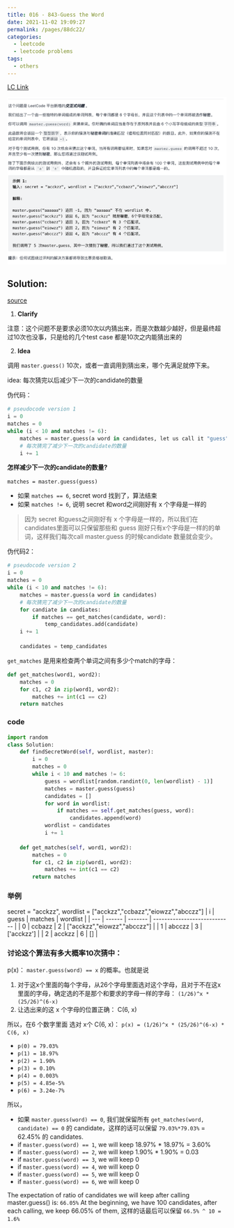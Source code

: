 ```yaml
---
title: 016 - 843-Guess the Word
date: 2021-11-02 19:09:27
permalink: /pages/88dc22/
categories:
  - leetcode
  - leetcode problems
tags:
  - others
---
```

[LC Link](https://leetcode.cn/problems/guess-the-word/)

![](https://raw.githubusercontent.com/emmableu/image/master/843-0.png)

## Solution:
[source](https://leetcode.com/problems/guess-the-word/discuss/556075/How-to-explain-to-interviewer-843.-Guess-the-Word)

1. **Clarify**

注意：这个问题不是要求必须10次以内猜出来，而是次数越少越好，但是最终超过10次也没事，只是给的几个test case 都是10次之内能猜出来的

2. **Idea**

调用 `master.guess()` 10次，或者一直调用到猜出来，哪个先满足就停下来。 

idea: 每次猜完以后减少下一次的candidate的数量

伪代码：
```python
# pseudocode version 1
i = 0
matches = 0
while (i < 10 and matches != 6):
	matches = master.guess(a word in candidates, let us call it "guess" for now)
	# 每次猜完了减少下一次的candidate的数量
	i += 1
```
**怎样减少下一次的candidate的数量?**   

 `matches = master.guess(guess)`
- 如果 `matches == 6`, secret word 找到了，算法结束
- 如果 `matches != 6`, 说明 secret 和word之间刚好有 x 个字母是一样的

> 因为 secret 和guess之间刚好有 x 个字母是一样的，所以我们在candidates里面可以只保留那些和 guess 刚好只有x个字母是一样的的单词，这样我们每次call master.guess 的时候candidate 数量就会变少。

伪代码2：
```python
# pseudocode version 2
i = 0
matches = 0
while (i < 10 and matches != 6):
	matches = master.guess(a word in candidates)
	# 每次猜完了减少下一次的candidate的数量
	for candiate in candiates:
		if matches == get_matches(candidate, word):
			temp_candidates.add(candidate)
	i += 1

	candidates = temp_candidates
```

`get_matches` 是用来检查两个单词之间有多少个match的字母：
```python
def get_matches(word1, word2):
	matches = 0
	for c1, c2 in zip(word1, word2):
		matches += int(c1 == c2)
	return matches
```


### code
```python
import random
class Solution:
	def findSecretWord(self, wordlist, master):
		i = 0
		matches = 0
		while i < 10 and matches != 6:
			guess = wordlist[random.randint(0, len(wordlist) - 1)]
			matches = master.guess(guess)
			candidates = []
			for word in wordlist:
				if matches == self.get_matches(guess, word):
					candidates.append(word)
			wordlist = candidates
			i += 1

	def get_matches(self, word1, word2):
		matches = 0
		for c1, c2 in zip(word1, word2):
			matches += int(c1 == c2)
		return matches
```

### 举例
secret = "acckzz", wordlist = ["acckzz","ccbazz","eiowzz","abcczz"]
| i   | guess  | matches | wordlist                     |
| --- | ------ | ------- | ---------------------------- |
| 0   | ccbazz | 2       | ["acckzz","eiowzz","abcczz"] |
| 1   | abcczz | 3       | ['acckzz']                   |
| 2   | acckzz | 6       | []                             |


### 讨论这个算法有多大概率10次猜中：

p(x)： `master.guess(word) == x` 的概率。也就是说
1. 对于这x个里面的每个字母，从26个字母里面选对这个字母，且对于不在这x里面的字母，确定选的不是那个和要求的字母一样的字母： `(1/26)^x * (25/26)^(6-x)`
2. 让选出来的这 x 个字母的位置正确： C(6, x)

所以，在6 个数字里面 选对 x个 C(6, x)：
`p(x) = (1/26)^x * (25/26)^(6-x) * C(6, x)`

- `p(0) = 79.03%`  
- `p(1) = 18.97%`  
- `p(2) = 1.90%`  
- `p(3) = 0.10%`  
- `p(4) = 0.003%`  
- `p(5) = 4.85e-5%`  
- `p(6) = 3.24e-7%`

所以， 
- 如果 `master.guess(word) == 0`, 我们就保留所有 `get_matches(word, candidate) == 0`  的 candidate，这样的话可以保留 `79.03%*79.03%` = 62.45% 的 candidates.
-   if `master.guess(word) == 1`, we will keep 18.97% * 18.97% = 3.60%
-   if `master.guess(word) == 2`, we will keep 1.90% * 1.90% = 0.03
-   if `master.guess(word) == 3`, we will keep 0
-   if `master.guess(word) == 4`, we will keep 0
-   if `master.guess(word) == 5`, we will keep 0
-   if `master.guess(word) == 6`, we will keep 0


The expectation of ratio of candidates we will keep after calling master.guess() is: `66.05%`
At the beginning, we have 100 candidates, after each calling, we keep 66.05% of them, 这样的话最后可以保留 `66.5% ^ 10 = 1.6%`



